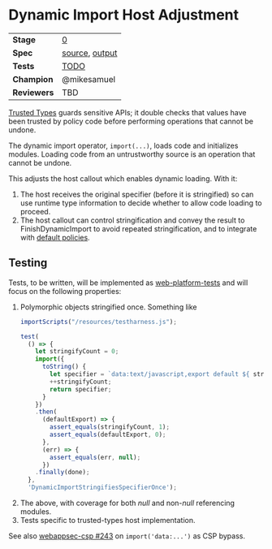 # Dynamic Import Host Adjustment

|               |               |
| ------------- | ------------- |
| **Stage**     | [0](https://tc39.es/process-document/) |
| **Spec**      | [source](https://github.com/tc39/dynamic-import-host-adjustment/blob/master/spec.emu), [output](https://tc39.es/dynamic-import-host-adjustment/) |
| **Tests**     | [TODO](#testing) |
| **Champion**  | @mikesamuel |
| **Reviewers** | TBD |

[Trusted Types][] guards sensitive APIs; it double checks that values
have been trusted by policy code before performing operations that
cannot be undone.

The dynamic import operator, `import(...)`, loads code and initializes modules.
Loading code from an untrustworthy source is an operation that cannot be undone.

This adjusts the host callout which enables dynamic loading.  With it:

1.  The host receives the original specifier (before it is stringified) so can use runtime type
    information to decide whether to allow code loading to proceed.
1.  The host callout can control stringification and convey the result to FinishDynamicImport
    to avoid repeated stringification, and to integrate with [default policies][default policy].

## Testing

Tests, to be written, will be implemented as
[web-platform-tests](https://github.com/web-platform-tests/wpt) and
will focus on the following properties:

1.  Polymorphic objects stringified once.  Something like
    ```js
    importScripts("/resources/testharness.js");

    test(
      () => {
        let stringifyCount = 0;
        import({
          toString() {
            let specifier = `data:text/javascript,export default ${ stringifyCount }`;
            ++stringifyCount;
            return specifier;
          }
        })
        .then(
          (defaultExport) => {
            assert_equals(stringifyCount, 1);
            assert_equals(defaultExport, 0);
          },
          (err) => {
            assert_equals(err, null);
          })
        .finally(done);
      },
      'DynamicImportStringifiesSpecifierOnce');
    ```
1.  The above, with coverage for both *null* and non-*null* referencing modules.
1.  Tests specific to trusted-types host implementation.

See also [webappsec-csp #243](https://github.com/w3c/webappsec-csp/issues/243)
on `import('data:...')` as CSP bypass.

[Trusted Types]: https://wicg.github.io/trusted-types/dist/spec/
[default policy]: https://wicg.github.io/trusted-types/dist/spec/#default-policy-hdr
